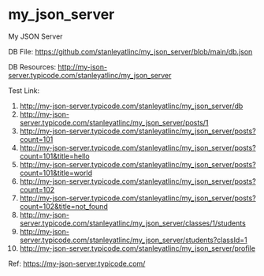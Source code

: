 # my_json_server
My JSON Server

DB File: https://github.com/stanleyatlinc/my_json_server/blob/main/db.json

DB Resources: http://my-json-server.typicode.com/stanleyatlinc/my_json_server

Test Link:

 1. http://my-json-server.typicode.com/stanleyatlinc/my_json_server/db
 2. http://my-json-server.typicode.com/stanleyatlinc/my_json_server/posts/1
 3. http://my-json-server.typicode.com/stanleyatlinc/my_json_server/posts?count=101
 4. http://my-json-server.typicode.com/stanleyatlinc/my_json_server/posts?count=101&title=hello
 5. http://my-json-server.typicode.com/stanleyatlinc/my_json_server/posts?count=101&title=world
 6. http://my-json-server.typicode.com/stanleyatlinc/my_json_server/posts?count=102
 7. http://my-json-server.typicode.com/stanleyatlinc/my_json_server/posts?count=102&title=not_found
 8. http://my-json-server.typicode.com/stanleyatlinc/my_json_server/classes/1/students
 9. http://my-json-server.typicode.com/stanleyatlinc/my_json_server/students?classId=1
10. http://my-json-server.typicode.com/stanleyatlinc/my_json_server/profile

Ref: https://my-json-server.typicode.com/
